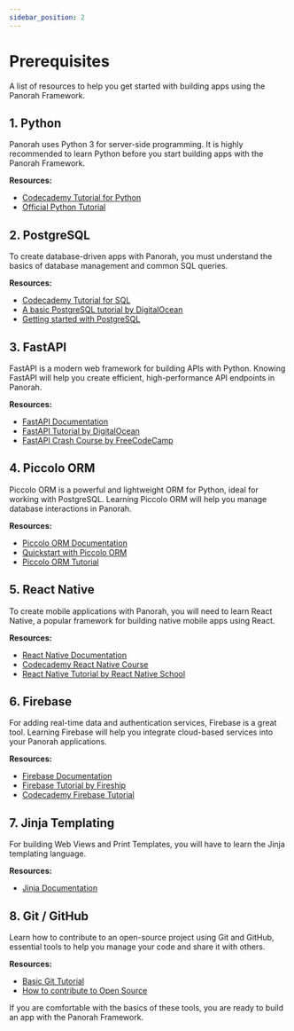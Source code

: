 ```yaml
---
sidebar_position: 2
---
```


# Prerequisites
A list of resources to help you get started with building apps using the Panorah Framework.

## 1. Python
Panorah uses Python 3 for server-side programming. It is highly recommended to learn Python before you start building apps with the Panorah Framework.

**Resources:**
- [Codecademy Tutorial for Python](https://www.codecademy.com/learn/learn-python-3)
- [Official Python Tutorial](https://docs.python.org/3/tutorial/)

## 2. PostgreSQL
To create database-driven apps with Panorah, you must understand the basics of database management and common SQL queries.

**Resources:**
- [Codecademy Tutorial for SQL](https://www.codecademy.com/learn/learn-sql)
- [A basic PostgreSQL tutorial by DigitalOcean](https://www.digitalocean.com/community/tutorials/an-introduction-to-postgresql)
- [Getting started with PostgreSQL](https://www.postgresql.org/docs/current/tutorial.html)

## 3. FastAPI
FastAPI is a modern web framework for building APIs with Python. Knowing FastAPI will help you create efficient, high-performance API endpoints in Panorah.

**Resources:**
- [FastAPI Documentation](https://fastapi.tiangolo.com/)
- [FastAPI Tutorial by DigitalOcean](https://www.digitalocean.com/community/tutorials/how-to-create-a-web-api-with-fastapi-and-python)
- [FastAPI Crash Course by FreeCodeCamp](https://www.youtube.com/watch?v=0RSzpyZK4JQ)

## 4. Piccolo ORM
Piccolo ORM is a powerful and lightweight ORM for Python, ideal for working with PostgreSQL. Learning Piccolo ORM will help you manage database interactions in Panorah.

**Resources:**
- [Piccolo ORM Documentation](https://piccolo-orm.com/docs/)
- [Quickstart with Piccolo ORM](https://piccolo-orm.com/docs/quickstart/)
- [Piccolo ORM Tutorial](https://www.thedigitalcatonline.com/blog/2022/04/15/python-piccolo-orm/)

## 5. React Native
To create mobile applications with Panorah, you will need to learn React Native, a popular framework for building native mobile apps using React.

**Resources:**
- [React Native Documentation](https://reactnative.dev/docs/getting-started)
- [Codecademy React Native Course](https://www.codecademy.com/learn/learn-react-native)
- [React Native Tutorial by React Native School](https://www.reactnativeschool.com/)

## 6. Firebase
For adding real-time data and authentication services, Firebase is a great tool. Learning Firebase will help you integrate cloud-based services into your Panorah applications.

**Resources:**
- [Firebase Documentation](https://firebase.google.com/docs)
- [Firebase Tutorial by Fireship](https://fireship.io/courses/firebase/)
- [Codecademy Firebase Tutorial](https://www.codecademy.com/learn/firebase)

## 7. Jinja Templating
For building Web Views and Print Templates, you will have to learn the Jinja templating language.

**Resources:**
- [Jinja Documentation](https://jinja.palletsprojects.com/)

## 8. Git / GitHub
Learn how to contribute to an open-source project using Git and GitHub, essential tools to help you manage your code and share it with others.

**Resources:**
- [Basic Git Tutorial](https://git-scm.com/docs/gittutorial)
- [How to contribute to Open Source](https://opensource.guide/how-to-contribute/)

If you are comfortable with the basics of these tools, you are ready to build an app with the Panorah Framework.
